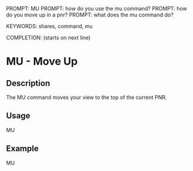 PROMPT: MU
PROMPT: how do you use the mu command?
PROMPT: how do you move up in a pnr?
PROMPT: what does the mu command do?

KEYWORDS: shares, command, mu

COMPLETION: (starts on next line)
# MU - Move Up

## Description
The MU command moves your view to the top of the current PNR.

## Usage
MU

## Example
MU